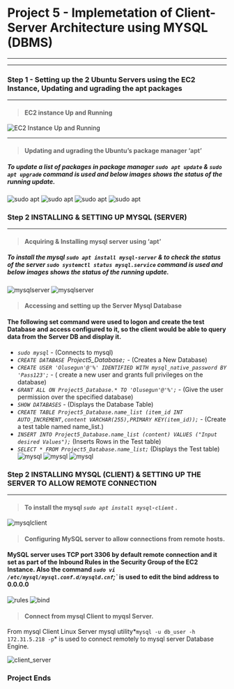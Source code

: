 # Project 5 - Implemetation of Client-Server Architecture using MYSQL (DBMS)
___
___

### **Step 1 - Setting up the 2 Ubuntu Servers using the EC2 Instance, Updating and ugrading the apt packages**
___
>#### EC2 instance Up and Running
![EC2 Instance Up and Running](./Project5%20Images/EC2%20Instance.PNG)

___
>#### Updating and ugrading the Ubuntu’s package manager ‘apt’

#####  To update a list of packages in package manager *`sudo apt update`* & *`sudo apt upgrade`* command is used and below images shows the status of the running update.
![sudo apt](./Project5%20Images/sudo%20update.PNG)
![sudo apt](./Project5%20Images/sudo%20update1.PNG)
![sudo apt](./Project5%20Images/sudo%20upgrade.PNG)
![sudo apt](./Project5%20Images/sudo%20upgrade1.PNG)
### **Step 2 INSTALLING & SETTING UP MYSQL (SERVER)**
___

>#### Acquiring & Installing mysql server  using ‘apt’
#####  To install the mysql *`sudo apt install mysql-server`* & to check the status of the server *`sudo systemctl status mysql.service`* command is used and below images shows the status of the running update.

![mysqlserver](./Project5%20Images/msql%20server%20install.PNG)
![mysqlserver](./Project5%20Images/msql%20server%20install1.PNG)

>#### Accessing and setting up the Server Mysql Database
#### The following set command were used to logon and create the test Database and access configured to it, so the client would be able to query data from the Server DB and display it.

* *`sudo mysql`* - (Connects to mysql)
* *`CREATE DATABASE `Project5_Database`;`* - (Creates a New Database)
* *`CREATE USER 'Olusegun'@'%' IDENTIFIED WITH mysql_native_password BY 'Pass123';`* - ( create a new user and grants full privileges on the database)
* *`GRANT ALL ON Project5_Database.* TO 'Olusegun'@'%';`* - (Give the user permission over the specified database)
* *`SHOW DATABASES`* - (Displays the Database Table)
* *`CREATE TABLE Project5_Database.name_list (item_id INT AUTO_INCREMENT,content VARCHAR(255),PRIMARY KEY(item_id));`* - (Create a test table named name_list.)
* *`INSERT INTO Project5_Database.name_list (content) VALUES ("Input desired Values");`* (Inserts Rows in the Test table)
* *`SELECT * FROM Project5_Database.name_list;`* (Displays the Test table)
![mysql](./Project5%20Images/sudo%20mysql.PNG)
![mysql](./Project5%20Images/sudo%20mysql1.PNG)
![mysql](./Project5%20Images/sudo%20mysql2.PNG)

### **Step 2 INSTALLING MYSQL (CLIENT) & SETTING UP THE SERVER TO ALLOW REMOTE CONNECTION**
___

>####  To install the mysql *`sudo apt install mysql-client`* .

![mysqlclient](./Project5%20Images/mysqlclient.PNG)

>####  Configuring MySQL server to allow connections from remote hosts.
#### MySQL server uses TCP port 3306 by default remote connection and it set as part of the Inbound Rules in the Security Group of the EC2 Instance. Also the command *`sudo vi /etc/mysql/mysql.conf.d/mysqld.cnf`;`* is used to edit the bind address to 0.0.0.0
![rules](./Project5%20Images/3306.PNG)
![bind](./Project5%20Images/bind%20add.PNG)

>####  Connect from mysql Client to myqsl Server.

From mysql Client Linux Server mysql utility*`mysql -u db_user -h 172.31.5.218 -p`* is used to connect remotely to mysql server Database Engine.

![client_server](./Project5%20Images/connect.PNG)

### Project Ends
